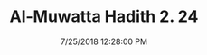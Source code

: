 ---
title        : "Al-Muwatta Hadith 2. 24"
date         : 7/25/2018 12:28:00 PM
draft        : false
type         : "hadith"
layout       : "hadith"
BookCode     : "AMH"
VolumeNumber : "2"
HadithNumber : "24"
categories  :  ["Purity - Discontinuing Doing Wudu on Account of Eating Cooked Food"]
---
